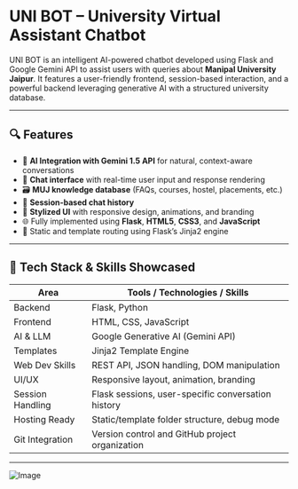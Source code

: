 # UNI BOT – University Virtual Assistant Chatbot

UNI BOT is an intelligent AI-powered chatbot developed using Flask and Google Gemini API to assist users with queries about **Manipal University Jaipur**. It features a user-friendly frontend, session-based interaction, and a powerful backend leveraging generative AI with a structured university database.


---

## 🔍 Features

- 🧠 **AI Integration with Gemini 1.5 API** for natural, context-aware conversations  
- 💬 **Chat interface** with real-time user input and response rendering  
- 🗃️ **MUJ knowledge database** (FAQs, courses, hostel, placements, etc.)  
- 🧾 **Session-based chat history**  
- 🎨 **Stylized UI** with responsive design, animations, and branding  
- 🌐 Fully implemented using **Flask**, **HTML5**, **CSS3**, and **JavaScript**  
- 📁 Static and template routing using Flask’s Jinja2 engine  

---

## 🚀 Tech Stack & Skills Showcased

| Area              | Tools / Technologies / Skills                      |
|-------------------|----------------------------------------------------|
| Backend           | Flask, Python                                      |
| Frontend          | HTML, CSS, JavaScript                              |
| AI & LLM          | Google Generative AI (Gemini API)                  |
| Templates         | Jinja2 Template Engine                             |
| Web Dev Skills    | REST API, JSON handling, DOM manipulation          |
| UI/UX             | Responsive layout, animation, branding             |
| Session Handling  | Flask sessions, user-specific conversation history |
| Hosting Ready     | Static/template folder structure, debug mode       |
| Git Integration   | Version control and GitHub project organization    |

---

![Image](https://github.com/user-attachments/assets/af0dc1dd-add8-42d1-ac5f-b884486247a3)
